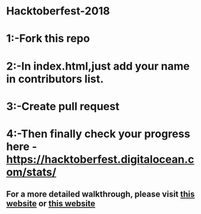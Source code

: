 # Hacktoberfest-2018
# 1:-Fork this repo
# 2:-In index.html,just add your name in contributors list.
# 3:-Create pull request
# 4:-Then finally check your progress here - https://hacktoberfest.digitalocean.com/stats/
## For a more detailed walkthrough, please visit [this website](https://akrabat.com/the-beginners-guide-to-contributing-to-a-github-project/) or [this website](https://guides.github.com/activities/hello-world/)

